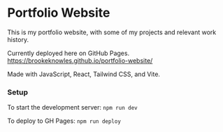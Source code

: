 # Portfolio Website

This is my portfolio website, with some of my projects and relevant work history.

Currently deployed here on GitHub Pages.
https://brookeknowles.github.io/portfolio-website/

Made with JavaScript, React, Tailwind CSS, and Vite.

### Setup
To start the development server:
`npm run dev`

To deploy to GH Pages: 
`npm run deploy`
